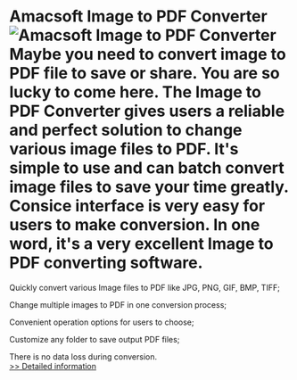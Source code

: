 # Amacsoft Image to PDF Converter<br />![Amacsoft Image to PDF Converter](https://mycommerce.akamaized.net/api/pimages/P300924583/BIG/300924583.PNG)<br />Maybe you need to convert image to PDF file to save or share. You are so lucky to come here. The Image to PDF Converter gives users a reliable and perfect solution to change various image files to PDF. It's simple to use and can batch convert image files to save your time greatly. Consice interface is very easy for users to make conversion. In one word, it's a very excellent Image to PDF converting software.

Quickly convert various Image files to PDF like JPG, PNG, GIF, BMP, TIFF;

Change multiple images to PDF in one conversion process;

Convenient operation options for users to choose;

Customize any folder to save output PDF files;

There is no data loss during conversion.<br />[>> Detailed information](https://secure.shareit.com/shareit/product.html?productid=300924583&affiliateid=200057808)